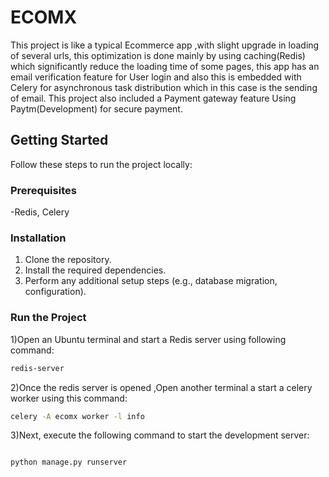 
# ECOMX

This project is like a typical Ecommerce app ,with slight upgrade in loading of several urls, this optimization is done mainly by using caching(Redis) which significantly reduce the loading time of some pages, this app has an email verification feature for User login and also this is embedded with Celery for asynchronous task distribution which in this case is the sending of email.
   This project also included a Payment gateway feature Using Paytm(Development) for secure payment.

## Getting Started

Follow these steps to run the project locally:

### Prerequisites

-Redis, Celery

### Installation

1. Clone the repository.
2. Install the required dependencies.
3. Perform any additional setup steps (e.g., database migration, configuration).

### Run the Project
1)Open an Ubuntu terminal and start a Redis server using following command:
```bash
redis-server
```                                                                                                                      
2)Once the redis server is opened ,Open another terminal a start a celery worker using this command:                                                                                                          
```bash                                                                                                                                                                                                                
celery -A ecomx worker -l info

```
3)Next, execute the following command to start the development server:   
```python

python manage.py runserver
```







